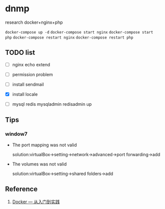 # dnmp
research docker+nginx+php

`docker-compose up -d` `docker-compose start nginx` `docker-compose start php` `docker-compose restart nginx` `docker-compose restart php`
## TODO list

- [ ]  nginx echo extend
- [ ]  permission problem
- [ ]  install sendmail
- [x]  install locale
- [ ]  mysql redis mysqladmin redisadmin up


## Tips
### window7
- The port mapping was not valid

  solution:virtualBox->setting->network->advanced->port forwarding->add
- The volumes was not valid

  solution:virtualBox->setting->shared folders->add
  
  
## Reference
1. [Docker — 从入门到实践](https://yeasy.gitbooks.io/docker_practice/)
